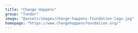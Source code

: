```yaml
---
title: "Change Happens"
group: "funder"
image: "@assets/images/change-happens-foundation-logo.jpg"
homepage: "https://www.changehappensfoundation.org/"
---
```

